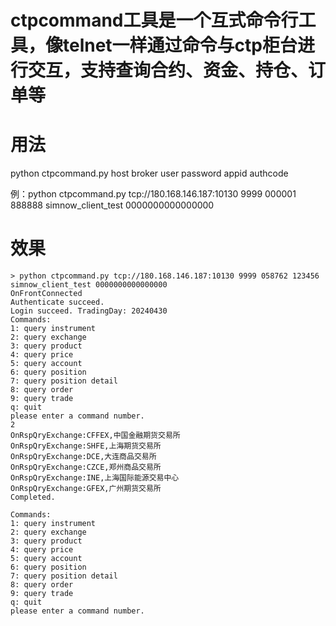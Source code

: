 # ctpcommand工具是一个互式命令行工具，像telnet一样通过命令与ctp柜台进行交互，支持查询合约、资金、持仓、订单等

# 用法

python ctpcommand.py host broker user password appid authcode

例：python ctpcommand.py tcp://180.168.146.187:10130 9999 000001 888888 simnow_client_test 0000000000000000

# 效果

```commandline
> python ctpcommand.py tcp://180.168.146.187:10130 9999 058762 123456 simnow_client_test 0000000000000000
OnFrontConnected
Authenticate succeed.
Login succeed. TradingDay: 20240430
Commands:
1: query instrument
2: query exchange
3: query product
4: query price
5: query account
6: query position
7: query position detail
8: query order
9: query trade
q: quit
please enter a command number.
2
OnRspQryExchange:CFFEX,中国金融期货交易所
OnRspQryExchange:SHFE,上海期货交易所
OnRspQryExchange:DCE,大连商品交易所
OnRspQryExchange:CZCE,郑州商品交易所
OnRspQryExchange:INE,上海国际能源交易中心
OnRspQryExchange:GFEX,广州期货交易所
Completed.

Commands:
1: query instrument
2: query exchange
3: query product
4: query price
5: query account
6: query position
7: query position detail
8: query order
9: query trade
q: quit
please enter a command number.
```